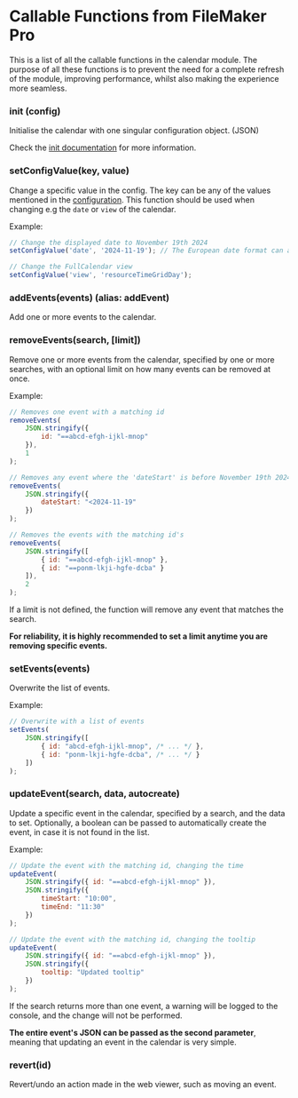 # Callable Functions from FileMaker Pro
This is a list of all the callable functions in the calendar module. The purpose of all these functions is to prevent the need for a complete refresh of the module, improving performance, whilst also making the experience more seamless.

### init (config)
Initialise the calendar with one singular configuration object. (JSON)

Check the [init documentation](./init.md) for more information.

### setConfigValue(key, value)
Change a specific value in the config. The key can be any of the values mentioned in the [configuration](./init.md). This function should be used when changing e.g the `date` or `view` of the calendar.

Example:
```js
// Change the displayed date to November 19th 2024
setConfigValue('date', '2024-11-19'); // The European date format can also be passed here (19.11.2024)

// Change the FullCalendar view
setConfigValue('view', 'resourceTimeGridDay');
```

### addEvents(events) (alias: addEvent)
Add one or more events to the calendar.

### removeEvents(search, [limit])
Remove one or more events from the calendar, specified by one or more searches, with an optional limit on how many events can be removed at once.

Example:
```js
// Removes one event with a matching id
removeEvents(
    JSON.stringify({
        id: "==abcd-efgh-ijkl-mnop"
    }),
    1
);

// Removes any event where the 'dateStart' is before November 19th 2024
removeEvents(
    JSON.stringify({
        dateStart: "<2024-11-19"
    })
);

// Removes the events with the matching id's
removeEvents(
    JSON.stringify([
        { id: "==abcd-efgh-ijkl-mnop" },
        { id: "==ponm-lkji-hgfe-dcba" }
    ]),
    2
);
```

If a limit is not defined, the function will remove any event that matches the search.

**For reliability, it is highly recommended to set a limit anytime you are removing specific events.**

### setEvents(events)
Overwrite the list of events.

Example:
```js
// Overwrite with a list of events
setEvents(
    JSON.stringify([
        { id: "abcd-efgh-ijkl-mnop", /* ... */ },
        { id: "ponm-lkji-hgfe-dcba", /* ... */ }
    ])
);
```

### updateEvent(search, data, autocreate)
Update a specific event in the calendar, specified by a search, and the data to set. Optionally, a boolean can be passed to automatically create the event, in case it is not found in the list.

Example:
```js
// Update the event with the matching id, changing the time
updateEvent(
    JSON.stringify({ id: "==abcd-efgh-ijkl-mnop" }),
    JSON.stringify({
        timeStart: "10:00",
        timeEnd: "11:30"
    })
);

// Update the event with the matching id, changing the tooltip
updateEvent(
    JSON.stringify({ id: "==abcd-efgh-ijkl-mnop" }),
    JSON.stringify({
        tooltip: "Updated tooltip"
    })
);
```

If the search returns more than one event, a warning will be logged to the console, and the change will not be performed.

**The entire event's JSON can be passed as the second parameter**, meaning that updating an event in the calendar is very simple.

### revert(id)
Revert/undo an action made in the web viewer, such as moving an event.